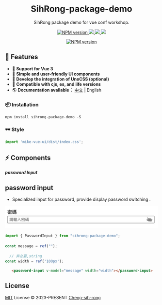 <h1 align="center">SihRong-package-demo</h1>

<p align="center">
SihRong package demo for vue conf workshop.
</p>

<p align="center">
  <a target="_blank" href="https://www.npmjs.com/package/sihrong-package-demo">
    <img src="https://img.shields.io/npm/v/mike-vue-ui?color=c95f8b&amp;label=" alt="NPM version">
  </a>
  <a target="_blank" href="https://vuejs.org/" title="vue">
      <img src="https://img.shields.io/badge/vue-%3E%203.0.0-brightgreen.svg">
  </a>
  <a target="_blank" href="http://nodejs.org/download/" title="Node version">
      <img src="https://img.shields.io/badge/node-%3E%3D%2014.0.0-brightgreen.svg">
  </a>
  <a target="_blank" href="https://github.com/MikeCheng1208/vue-metamask/pulls" title="PRs Welcome">
      <img src="https://img.shields.io/badge/PRs-welcome-blue.svg">
  </a>
</p>

<p align="center">
<a target="_blank" href="https://www.npmjs.com/package/sihrong-package-demo">
  <img src="https://nodei.co/npm-dl/mike-vue-ui.png?months=6" alt="NPM version">
</a>
</p>


## 🚀 Features

- 🎪 **Support for Vue 3** 
- 🦾 **Simple and user-friendly UI components**
- 🔋 **Develop the integration of UnoCSS (optional)**
- 🔩 **Compatible with cjs, es, and iife versions**
- 🌎 **Documentation available：** [中文](./zh-tw/README.md) | English


### 📦 Installation
```
npm install sihrong-package-demo -S
```


### 🕶 Style
```javascript
import 'mike-vue-ui/dist/index.css';
```

## ⚡ Components

<!-- <details> -->
  <h5> password Input</h5>

  ## password input
  - Specialized input for password, provide display password switching  .

  <img src="./assets/password-input.jpg" />
  <br/>

```javascript
import { PasswordInput } from "sihrong-package-demo";

const message = ref("");

  // 非必要,string
const width = ref('100px');
```

```html
   <password-input v-model="message" width="width"></password-input>
```
<!-- </details> -->




## License

[MIT](./LICENSE) License &copy; 2023-PRESENT [Cheng-sih-rong](https://github.com/Cheng-sih-rong)

